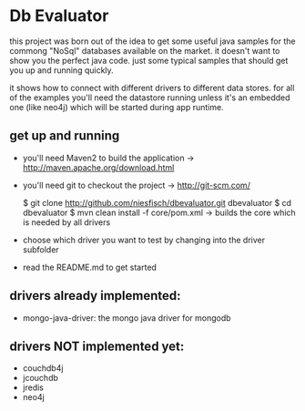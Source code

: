 # Db Evaluator

this project was born out of the idea to get some useful java samples for the commong "NoSql" databases
available on the market. it doesn't want to show you the perfect java code. just some typical samples
that should get you up and running quickly.

it shows how to connect with different drivers to different data stores. for all of the examples you'll
need the datastore running unless it's an embedded one (like  neo4j) which will be started during app runtime.

## get up and running
 
* you'll need Maven2 to build the application -> <http://maven.apache.org/download.html>
* you'll need git to checkout the project -> <http://git-scm.com/>

    $ git clone http://github.com/niesfisch/dbevaluator.git dbevaluator
    $ cd dbevaluator 
    $ mvn clean install -f core/pom.xml -> builds the core which is needed by all drivers

* choose which driver you want to test by changing into the driver subfolder 
* read the README.md to get started

## drivers already implemented:

* mongo-java-driver: the mongo java driver for mongodb

## drivers NOT implemented yet:

* couchdb4j
* jcouchdb
* jredis
* neo4j
